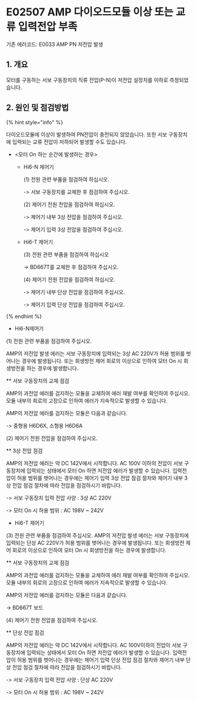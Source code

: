 ﻿# E02507 AMP 다이오드모듈 이상 또는 교류 입력전압 부족


기존 에러코드: E0033 AMP PN 저전압 발생 


## 1. 개요

모터를 구동하는 서보 구동장치의 직류 전압(P-N)이 저전압 설정치를 이하로 측정되었습니다.

## 2. 원인 및 점검방법

{% hint style="info" %}

다이오드모듈에 이상이 발생하여 PN전압이 충전되지 않았습니다. 또한 서보 구동장치에 입력되는 교류 전압이 저하되어 발생할 수도 있습니다.

* <모터 On 하는 순간에 발생하는 경우>

  * Hi6-N 제어기

     (1)	전원 관련 부품을 점검하여 하십시오.
     
     -> 서보 구동장치를 교체한 후 점검하여 주십시오.

     (2)	제어기 전원 전압을 점검하여 하십시오.

     ->	제어기 내부 3상 전압을 점검하여 주십시오.
     
     ->	제어기 입력 3상 전압을 점검하여 주십시오.

  * Hi6-T 제어기

     (3)	전원 관련 부품을 점검하여 하십시오
     
     -> BD667T를 교체한 후 점검하여 주십시오.

     (4)	제어기 전원 전압을 점검하여 하십시오.

     ->	제어기 내부 단상 전압을 점검하여 주십시오.

     ->	제어기 입력 단상 전압을 점검하여 주십시오.

{% endhint %}


* Hi6-N제어기

(1)	전원 관련 부품을 점검하여 주십시오.

AMP의 저전압 발생 에러는 서보 구동장치에 입력되는 3상 AC 220V가 허용 범위를 벗어나는 경우에 발생됩니다. 또는 회생방전 제어 회로의 이상으로 인하여 모터 On 시 회생방전을 하는 경우에 발생합니다.

** 서보 구동장치의 교체 점검

AMP의 과전압 에러를 검지하는 모듈을 교체하여 에러 재발 여부를 확인하여 주십시오. 모듈 내부의 회로의 고장으로 인하여 에러가 지속적으로 발생할 수 있습니다. 

AMP의 저전압 에러를 검지하는 모듈은 다음과 같습니다.

->	중형용 H6D6X, 소형용 H6D6A


(2)	제어기 전원 전압을 점검하여 주십시오.

** 3상 전압 점검

AMP의 저전압 에러는 약 DC 142V에서 시작합니다. AC 100V 이하의 전압이 서보 구동장치에 입력되는 상태에서 모터 On 하면 저전압 에러가 발생할 수 있습니다. 입력전압이 허용 범위를 벗어나는 경우에는 제어기 입력 3상 전압 점검 절차와 제어기 내부 3상 전압 점검 절차에 따라 전압을 점검하시기 바랍니다.

->	서보 구동장치 입력 전압 사양 : 3상 AC 220V

->	모터 On 시 허용 범위 : AC 198V ~ 242V


* Hi6-T 제어기

(3)	전원 관련 부품을 점검하여 주십시오.
AMP의 저전압 발생 에러는 서보 구동장치에 입력되는 단상 AC 220V가 허용 범위를 벗어나는 경우에 발생됩니다. 또는 회생방전 제어 회로의 이상으로 인하여 모터 On 시 회생방전을 하는 경우에 발생합니다.

**	서보 구동장치의 교체 점검

AMP의 과전압 에러를 검지하는 모듈을 교체하여 에러 재발 여부를 확인하여 주십시오. 모듈 내부의 회로의 고장으로 인하여 에러가 지속적으로 발생할 수 있습니다. 

AMP의 저전압 에러를 검지하는 모듈은 다음과 같습니다.

->	BD667T 보드


(4)	제어기 전원 전압을 점검하여 주십시오.

**	단상 전압 점검

AMP의 저전압 에러는 약 DC 142V에서 시작합니다. AC 100V이하의 전압이 서보 구동장치에 입력되는 상태에서 모터 On 하면 저전압 에러가 발생할 수 있습니다. 입력전압이 허용 범위를 벗어나는 경우에는 제어기 입력 던상 전압 점검 절차와 제어기 내부 단상 전압 점검 절차에 따라 전압을 점검하시기 바랍니다.

->	서보 구동장치 입력 전압 사양 : 단상 AC 220V

->	모터 On 시 허용 범위 : AC 198V ~ 242V



